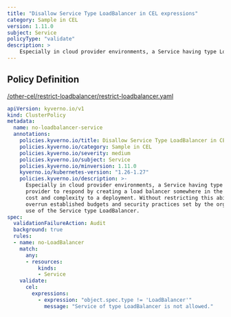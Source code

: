 ```yaml
---
title: "Disallow Service Type LoadBalancer in CEL expressions"
category: Sample in CEL
version: 1.11.0
subject: Service
policyType: "validate"
description: >
    Especially in cloud provider environments, a Service having type LoadBalancer will cause the provider to respond by creating a load balancer somewhere in the customer account. This adds cost and complexity to a deployment. Without restricting this ability, users may easily overrun established budgets and security practices set by the organization. This policy restricts use of the Service type LoadBalancer.
---
```


## Policy Definition
<a href="https://github.com/kyverno/policies/raw/main//other-cel/restrict-loadbalancer/restrict-loadbalancer.yaml" target="-blank">/other-cel/restrict-loadbalancer/restrict-loadbalancer.yaml</a>

```yaml
apiVersion: kyverno.io/v1
kind: ClusterPolicy
metadata:
  name: no-loadbalancer-service
  annotations:
    policies.kyverno.io/title: Disallow Service Type LoadBalancer in CEL expressions
    policies.kyverno.io/category: Sample in CEL 
    policies.kyverno.io/severity: medium
    policies.kyverno.io/subject: Service
    policies.kyverno.io/minversion: 1.11.0
    kyverno.io/kubernetes-version: "1.26-1.27"
    policies.kyverno.io/description: >-
      Especially in cloud provider environments, a Service having type LoadBalancer will cause the
      provider to respond by creating a load balancer somewhere in the customer account. This adds
      cost and complexity to a deployment. Without restricting this ability, users may easily
      overrun established budgets and security practices set by the organization. This policy restricts
      use of the Service type LoadBalancer.
spec:
  validationFailureAction: Audit
  background: true
  rules:
  - name: no-LoadBalancer
    match:
      any:
      - resources:
          kinds:
          - Service
    validate:
      cel:
        expressions:
          - expression: "object.spec.type != 'LoadBalancer'"
            message: "Service of type LoadBalancer is not allowed."


```
